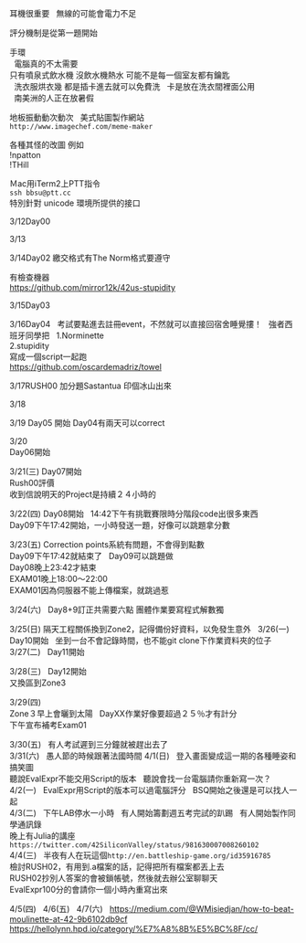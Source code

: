 耳機很重要  
無線的可能會電力不足  

評分機制是從第一題開始  

手環  
  
電腦真的不太需要
    
只有噴泉式飲水機
沒飲水機熱水 
可能不是每一個室友都有鑰匙  
  
洗衣服烘衣幾
都是插卡進去就可以免費洗  
卡是放在洗衣間裡面公用  
  
南美洲的人正在放暑假

地板振動動次動次
  
美式貼圖製作網站  
`http://www.imagechef.com/meme-maker`
  
各種其怪的改圖
例如  
!npatton  
!THill  
  
Ｍac用iTerm2上PTT指令  
`ssh bbsu@ptt.cc`  
特別針對 unicode 環境所提供的接口  
  
 

3/12Day00  


3/13


3/14Day02
繳交格式有The Norm格式要遵守

有檢查機器  
https://github.com/mirror12k/42us-stupidity  

3/15Day03

3/16Day04  
考試要點進去註冊event，不然就可以直接回宿舍睡覺摟！
  
強者西班牙同學把  
1.Norminette  
2.stupidity  
寫成一個script一起跑  
https://github.com/oscardemadriz/towel
  
3/17RUSH00
加分題Sastantua 印個冰山出來

3/18

3/19
Day05 開始
Day04有兩天可以correct
  
3/20  
Day06開始

3/21(三) 
Day07開始  
Rush00評價  
收到信說明天的Project是持續２４小時的  

3/22(四)
Day08開始  
14:42下午有挑戰賽限時分階段code出很多東西  
Day09下午17:42開始，一小時發送一題，好像可以跳題拿分數    
  
3/23(五)
Correction points系統有問題，不會得到點數  
Day09下午17:42就結束了  
Day09可以跳題做  
Day08晚上23:42才結束  
EXAM01晚上18:00～22:00  
EXAM01因為伺服器不能上傳檔案，就跳過惹  

3/24(六)  
Day8+9訂正共需要六點
團體作業要寫程式解數獨  

3/25(日)
隔天工程關係換到Zone2，記得備份好資料，以免發生意外  
3/26(一)  
Day10開始  
坐到一台不會記錄時間，也不能git clone下作業資料夾的位子  
3/27(二)  
Day11開始  

3/28(三)  
Day12開始  
又換區到Zone3  

3/29(四)  
Zone３早上會曬到太陽  
DayXX作業好像要超過２５％才有計分  
下午宣布補考Exam01  

3/30(五)  
有人考試遲到三分鐘就被趕出去了  
3/31(六)  
愚人節的時候跟著法國時間
4/1(日)  
登入畫面變成這一期的各種睡姿和搞笑圖  
聽說EvalExpr不能交用Script的版本  
聽說會找一台電腦請你重新寫一次？  
4/2(一)  
EvalExpr用Script的版本可以過電腦評分  
BSQ開始之後還是可以找人一起  
4/3(二)  
下午LAB停水一小時  
有人開始籌劃週五考完試的趴踢  
有人開始製作同學通訊錄  
晚上有Julia的講座`https://twitter.com/42SiliconValley/status/981630007008260102`  
4/4(三)  
半夜有人在玩這個`http://en.battleship-game.org/id35916785`  
檢討RUSH02，有用到.a檔案的話，記得把所有檔案都丟上去  
RUSH02抄別人答案的會被鎖帳號，然後就去辦公室聊聊天  
EvalExpr100分的會請你一個小時內重寫出來  

4/5(四)  
4/6(五)  
4/7(六)  
https://medium.com/@WMisiedjan/how-to-beat-moulinette-at-42-9b6102db9cf  
https://hellolynn.hpd.io/category/%E7%A8%8B%E5%BC%8F/cc/  

